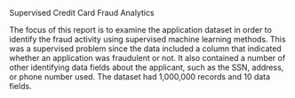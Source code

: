 Supervised Credit Card Fraud Analytics

The focus of this report is to examine the application dataset in order to identify the fraud activity using supervised machine learning methods. This was a supervised problem since the data included a column that indicated whether an application was fraudulent or not. It also contained a number of other identifying data fields about the applicant, such as the SSN, address, or phone number used. The dataset had 1,000,000 records and 10 data fields.

